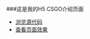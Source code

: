 ###这是我的H5 CSGO介绍页面

* [浏览源代码](https://github.com/VanRitzOwen/h5/index.html)
* [查看页面效果](https://vanritzowen.github.io/h5/)
